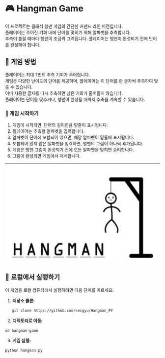 # 🎮 Hangman Game

이 프로젝트는 클래식 행맨 게임의 간단한 커맨드 라인 버전입니다.  
플레이어는 주어진 기회 내에 단어를 맞히기 위해 알파벳을 추측합니다.  
추측이 틀릴 때마다 행맨이 조금씩 그려집니다. 플레이어는 행맨이 완성되기 전에 단어를 완성해야 합니다.

## 📜 게임 방법

플레이어는 최대 7번의 추측 기회가 주어집니다.  
게임은 다양한 난이도의 단어를 제공하며, 플레이어는 이 단어를 한 글자씩 추측하여 맞출 수 있습니다.  
이미 사용한 글자를 다시 추측하면 남은 기회가 줄어들지 않습니다.  
플레이어는 단어를 맞추거나, 행맨이 완성될 때까지 추측을 계속할 수 있습니다.

### 🎲 게임 시작하기

1. 게임이 시작되면, 단어의 길이만큼 밑줄이 표시됩니다.
2. 플레이어는 추측할 알파벳을 입력합니다.
3. 알파벳이 단어에 포함되어 있으면, 해당 알파벳이 밑줄에 표시됩니다.
4. 포함되어 있지 않은 알파벳을 입력하면, 행맨의 그림이 하나씩 추가됩니다.
5. 게임은 행맨 그림이 완성되기 전에 모든 알파벳을 맞히면 승리합니다.
6. 그림이 완성되면 게임에서 패배합니다.

![Hangman Game](https://github.com/secgyu/Hangman_PY/blob/main/Hangman.png)

## 🚀 로컬에서 실행하기

이 게임을 로컬 컴퓨터에서 실행하려면 다음 단계를 따르세요:

1. **저장소 클론:**
```bash
   git clone https://github.com/secgyu/Hangman_PY
```
2. **디렉토리로 이동:**
```
cd hangman-game
```
3. **게임 실행:**
```python
python hangman.py
```
